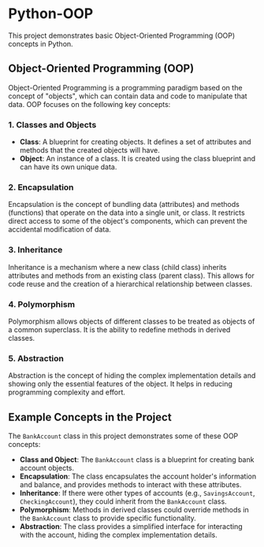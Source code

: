 # Python-OOP

This project demonstrates basic Object-Oriented Programming (OOP) concepts in Python.

## Object-Oriented Programming (OOP)

Object-Oriented Programming is a programming paradigm based on the concept of "objects", which can contain data and code to manipulate that data. OOP focuses on the following key concepts:

### 1. Classes and Objects

- **Class**: A blueprint for creating objects. It defines a set of attributes and methods that the created objects will have.
- **Object**: An instance of a class. It is created using the class blueprint and can have its own unique data.

### 2. Encapsulation

Encapsulation is the concept of bundling data (attributes) and methods (functions) that operate on the data into a single unit, or class. It restricts direct access to some of the object's components, which can prevent the accidental modification of data.

### 3. Inheritance

Inheritance is a mechanism where a new class (child class) inherits attributes and methods from an existing class (parent class). This allows for code reuse and the creation of a hierarchical relationship between classes.

### 4. Polymorphism

Polymorphism allows objects of different classes to be treated as objects of a common superclass. It is the ability to redefine methods in derived classes.

### 5. Abstraction

Abstraction is the concept of hiding the complex implementation details and showing only the essential features of the object. It helps in reducing programming complexity and effort.

## Example Concepts in the Project

The `BankAccount` class in this project demonstrates some of these OOP concepts:

- **Class and Object**: The `BankAccount` class is a blueprint for creating bank account objects.
- **Encapsulation**: The class encapsulates the account holder's information and balance, and provides methods to interact with these attributes.
- **Inheritance**: If there were other types of accounts (e.g., `SavingsAccount`, `CheckingAccount`), they could inherit from the `BankAccount` class.
- **Polymorphism**: Methods in derived classes could override methods in the `BankAccount` class to provide specific functionality.
- **Abstraction**: The class provides a simplified interface for interacting with the account, hiding the complex implementation details.